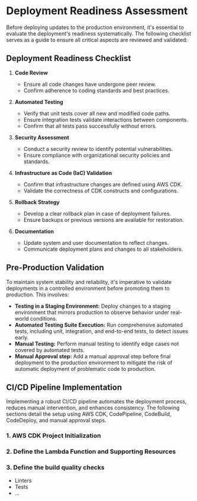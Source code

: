 # Deployment Readiness Assessment

Before deploying updates to the production environment, it's essential to evaluate the deployment's readiness systematically. The following checklist serves as a guide to ensure all critical aspects are reviewed and validated:

## Deployment Readiness Checklist

1. **Code Review**
   - Ensure all code changes have undergone peer review.
   - Confirm adherence to coding standards and best practices.

2. **Automated Testing**
   - Verify that unit tests cover all new and modified code paths.
   - Ensure integration tests validate interactions between components.
   - Confirm that all tests pass successfully without errors.

3. **Security Assessment**
   - Conduct a security review to identify potential vulnerabilities.
   - Ensure compliance with organizational security policies and standards.

4. **Infrastructure as Code (IaC) Validation**
   - Confirm that infrastructure changes are defined using AWS CDK.
   - Validate the correctness of CDK constructs and configurations.

5. **Rollback Strategy**
   - Develop a clear rollback plan in case of deployment failures.
   - Ensure backups or previous versions are available for restoration.

6. **Documentation**
   - Update system and user documentation to reflect changes.
   - Communicate deployment plans and changes to all stakeholders.

## Pre-Production Validation

To maintain system stability and reliability, it's imperative to validate deployments in a controlled environment before promoting them to production. This involves:

- **Testing in a Staging Environment:** Deploy changes to a staging environment that mirrors production to observe behavior under real-world conditions.
- **Automated Testing Suite Execution:** Run comprehensive automated tests, including unit, integration, and end-to-end tests, to detect issues early.
- **Manual Testing:** Perform manual testing to identify edge cases not covered by automated tests.
- **Manual Approval step:** Add a manual approval step before final deployment to the production environment to mitigate the risk of automatic deployment of problematic code to production.

## CI/CD Pipeline Implementation

Implementing a robust CI/CD pipeline automates the deployment process, reduces manual intervention, and enhances consistency. The following sections detail the setup using AWS CDK, CodePipeline, CodeBuild, CodeDeploy, and manual approval steps.

### 1. AWS CDK Project Initialization

### 2. Define the Lambda Function and Supporting Resources

### 3. Define the build quality checks

- Linters
- Tests
- ...
